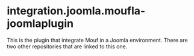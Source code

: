 integration.joomla.moufla-joomlaplugin
======================================

This is the plugin that integrate Mouf in a Joomla environment. There are two other repositories that are linked to this one.
